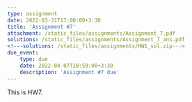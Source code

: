 ```yaml
---
type: assignment
date: 2022-03-31T17:00:00+3:30
title: 'Assignment #7'
attachment: /static_files/assignments/Assignment_7.pdf
solutions: /static_files/assignments/Assignment_7_ans.pdf
<!---solutions: /static_files/assignments/HW1_sol.zip--->
due_event: 
    type: due
    date: 2022-04-07T10:59:00+3:30
    description: 'Assignment #7 due'
---
```

This is HW7.
